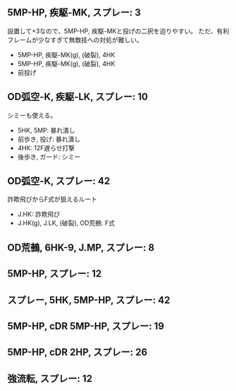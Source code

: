## 5MP-HP, 疾駆-MK, スプレー: 3

設置して+3なので、5MP-HP, 疾駆-MKと投げの二択を迫りやすい。
ただ、有利フレームが少なすぎて無敵技への対処が難しい。

- 5MP-HP, 疾駆-MK(g), (破裂), 4HK
- 5MP-HP, 疾駆-MK(g), (破裂), 4HK
- 前投げ

## OD弧空-K, 疾駆-LK, スプレー: 10

シミーも使える。

- 5HK, 5MP: 暴れ潰し
- 前歩き, 投げ: 暴れ潰し
- 4HK: 12F遅らせ打撃
- 後歩き, ガード: シミー

## OD弧空-K, スプレー: 42

詐欺飛びからF式が狙えるルート

- J.HK: 詐欺飛び
- J.HK(g), J.LK, (破裂), OD荒鵺: F式

## OD荒鵺, 6HK-9, J.MP, スプレー: 8

## 5MP-HP, スプレー: 12

## スプレー, 5HK, 5MP-HP, スプレー: 42

## 5MP-HP, cDR 5MP-HP, スプレー: 19

## 5MP-HP, cDR 2HP, スプレー: 26

## 強流転, スプレー: 12
